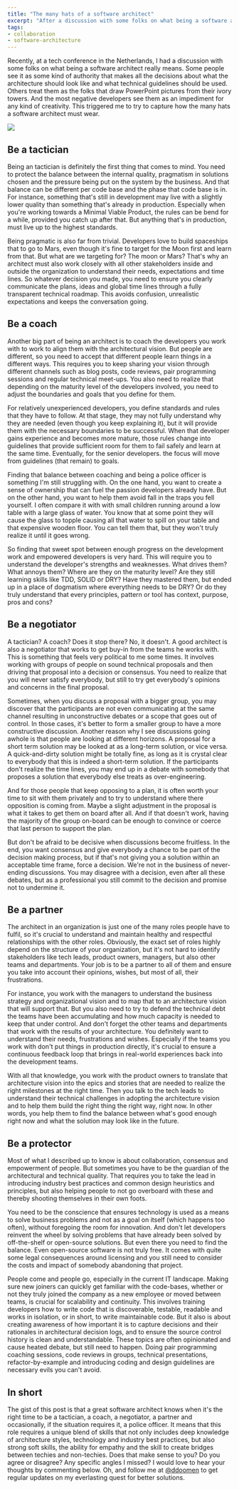 ```yaml
---
title: "The many hats of a software architect"
excerpt: "After a discussion with some folks on what being a software architect really means, I decided to capture the many hats you have to wear"
tags:
- collaboration
- software-architecture
---
```


Recently, at a tech conference in the Netherlands, I had a discussion with some folks on what being a software architect really means. Some people see it as some kind of authority that makes all the decisions about what the architecture should look like and what technical guidelines should be used. Others treat them as the folks that draw PowerPoint pictures from their ivory towers. And the most negative developers see them as an impediment for any kind of creativity. This triggered me to try to capture how the many hats a software architect must wear.

<img src="{{ site.url }}{{ site.baseurl }}/assets/images/posts/2020-10-22/stephen-hocking-unsplash.jpg" class="align-center"/> 

## Be a tactician
Being an tactician is definitely the first thing that comes to mind. You need to protect the balance between the internal quality, pragmatism in solutions chosen and the pressure being put on the system by the business. And that balance can be different per code base and the phase that code base is in. For instance, something that's still in development may live with a slightly lower quality than something that's already in production. Especially when you're working towards a Minimal Viable Product, the rules can be bend for a while, provided you catch up after that. But anything that's in production, must live up to the highest standards. 
 
Being pragmatic is also far from trivial. Developers love to build spaceships that to go to Mars, even though it's fine to target for the Moon first and learn from that. But what are we targeting for? The moon or Mars? That's why an architect must also work closely with all other stakeholders inside and outside the organization to understand their needs, expectations and time lines. So whatever decision you made, you need to ensure you clearly communicate the plans, ideas and global time lines through a fully transparent technical roadmap. This avoids confusion, unrealistic expectations and keeps the conversation going. 
 
## Be a coach
Another big part of being an architect is to coach the developers you work with to work to align them with the architectural vision. But people are different, so you need to accept that different people learn things in a different ways. This requires you to keep sharing your vision through different channels such as blog posts, code reviews, pair programming sessions and regular technical meet-ups. You also need to realize that depending on the maturity level of the developers involved, you need to adjust the boundaries and goals that you define for them. 
 
For relatively unexperienced developers, you define standards and rules that they have to follow. At that stage, they may not fully understand why they are needed (even though you keep explaining it), but it will provide them with the necessary boundaries to be successful. When that developer gains experience and becomes more mature, those rules change into guidelines that provide sufficient room for them to fail safely and learn at the same time. Eventually, for the senior developers. the focus will move from guidelines (that remain) to goals. 
 
Finding that balance between coaching and being a police officer is something I'm still struggling with. On the one hand, you want to create a sense of ownership that can fuel the passion developers already have. But on the other hand, you want to help them avoid fall in the traps you fell yourself. I often compare it with with small children running around a low table with a large glass of water. You know that at some point they will cause the glass to topple causing all that water to spill on your table and that expensive wooden floor. You can tell them that, but they won't truly realize it until it goes wrong. 
 
So finding that sweet spot between enough progress on the development work and empowered developers is very hard. This will require you to understand the developer's strengths and weaknesses. What drives them? What annoys them? Where are they on the maturity level? Are they still learning skills like TDD, SOLID or DRY? Have they mastered them, but ended up in a place of dogmatism where everything needs to be DRY? Or do they truly understand that every principles, pattern or tool has context, purpose, pros and cons? 
 
## Be a negotiator
A tactician? A coach? Does it stop there? No, it doesn't. A good architect is also a negotiator that works to get buy-in from the teams he works with. This is something that feels very political to me some times. It involves working with groups of people on sound technical proposals and then driving that proposal into a decision or consensus. You need to realize that you will never satisfy everybody, but still to try get everybody's opinions and concerns in the final proposal. 
 
Sometimes, when you discuss a proposal with a bigger group, you may discover that the participants are not even communicating at the same channel resulting in unconstructive debates or a scope that goes out of control. In those cases, it's better to form a smaller group to have a more constructive discussion. Another reason why I see discussions going awhole is that people are looking at different horizons. A proposal for a short term solution may be looked at as a long-term solution, or vice versa. A quick-and-dirty solution might be totally fine, as long as it is crystal clear to everybody that this is indeed a short-term solution. If the participants don't realize the time lines, you may end up in a debate with somebody that proposes a solution that everybody else treats as over-engineering. 
 
And for those people that keep opposing to a plan, it is often worth your time to sit with them privately and to try to understand where there opposition is coming from. Maybe a slight adjustment in the proposal is what it takes to get them on board after all. And if that doesn't work, having the majority of the group on-board can be enough to convince or coerce that last person to support the plan. 
 
But don't be afraid to be decisive when discussions become fruitless. In the end, you want consensus and give everybody a chance to be part of the decision making process, but if that's not giving you a solution within an acceptable time frame, force a decision. We're not in the business of never-ending discussions. You may disagree with a decision, even after all these debates, but as a professional you still commit to the decision and promise not to undermine it. 
 
## Be a partner
The architect in an organization is just one of the many roles people have to fulfil, so it's crucial to understand and maintain healthy and respectful relationships with the other roles. Obviously, the exact set of roles highly depend on the structure of your organization, but it's not hard to identify stakeholders like tech leads, product owners, managers, but also other teams and departments. Your job is to be a partner to all of them and ensure you take into account their opinions, wishes, but most of all, their frustrations. 
 
For instance, you work with the managers to understand the business strategy and organizational vision and to map that to an architecture vision that will support that. But you also need to try to defend the technical debt the teams have been accumulating and how much capacity is needed to keep that under control. And don't forget the other teams and departments that work with the results of your architecture. You definitely want to understand their needs, frustrations and wishes. Especially if the teams you work with don't put things in production directly, it's crucial to ensure a continuous feedback loop that brings in real-world experiences back into the development teams. 
 
With all that knowledge, you work with the product owners to translate that architecture vision into the epics and stories that are needed to realize the right milestones at the right time. Then you talk to the tech leads to understand their technical challenges in adopting the architecture vision and to help them build the right thing the right way, right now. In other words, you help them to find the balance between what's good enough right now and what the solution may look like in the future. 
 
## Be a protector
Most of what I described up to know is about collaboration, consensus and empowerment of people. But sometimes you have to be the guardian of the architectural and technical quality. That requires you to take the lead in introducing industry best practices and common design heuristics and principles, but also helping people to not go overboard with these and thereby shooting themselves in their own foots. 
 
You need to be the conscience that ensures technology is used as a means to solve business problems and not as a goal on itself (which happens too often), without foregoing the room for innovation. And don't let developers reinvent the wheel by solving problems that have already been solved by off-the-shelf or open-source solutions. But even there you need to find the balance. Even open-source software is not truly free. It comes with quite some legal consequences around licensing and you still need to consider the costs and impact of somebody abandoning that project. 
 
People come and people go, especially in the current IT landscape. Making sure new joiners can quickly get familiar with the code-bases, whether or not they truly joined the company as a new employee or moved between teams, is crucial for scalability and continuity. This involves training developers how to write code that is discoverable, testable, readable and works in isolation, or in short, to write maintainable code. But it also is about creating awareness of how important it is to capture decisions and their rationales in architectural decision logs, and to ensure the source control history is clean and understandable. These topics are often opinionated and cause heated debate, but still need to happen. Doing pair programming coaching sessions, code reviews in groups, technical presentations, refactor-by-example and introducing coding and design guidelines are necessary evils you can't avoid. 
 
## In short
The gist of this post is that a great software architect knows when it's the right time to be a tactician, a coach, a negotiator, a partner and occasionally, if the situation requires it, a police officer. It means that this role requires a unique blend of skills that not only includes deep knowledge of architecture styles, technology and industry best practices, but also strong soft skills, the ability for empathy and the skill to create bridges between techies and non-techies. Does that make sense to you? Do you agree or disagree? Any specific angles I missed? I would love to hear your thoughts by commenting below. Oh, and follow me at [@ddoomen](https://twitter.com/ddoomen) to get regular updates on my everlasting quest for better solutions.
